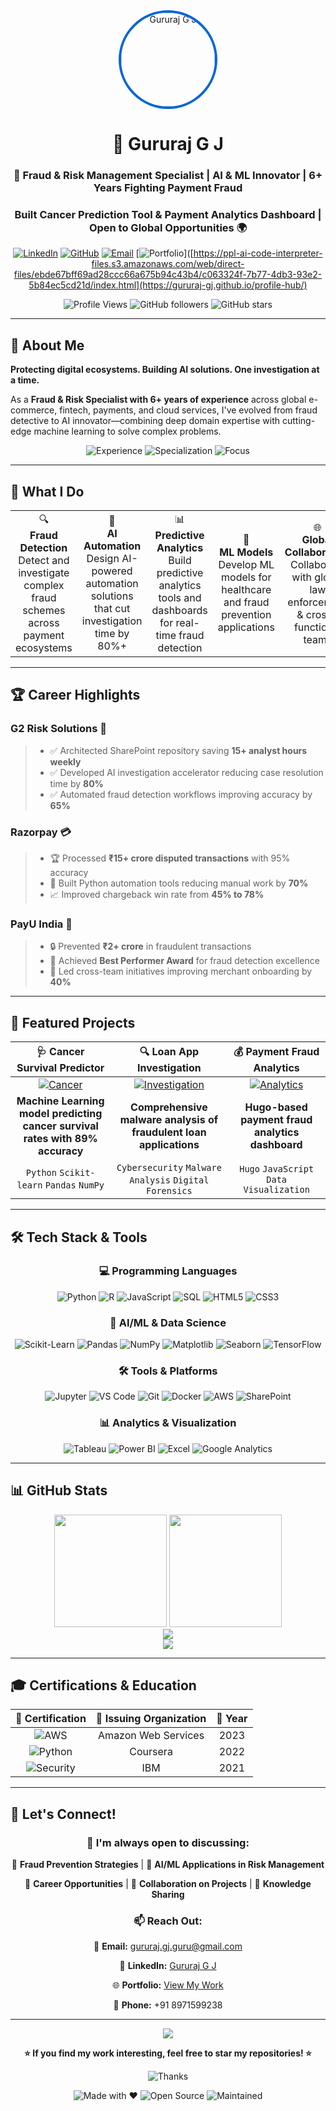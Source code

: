 <div align="center">
  <img src="https://avatars.githubusercontent.com/u/107859449?v=4" width="150" alt="Gururaj G J" style="border-radius: 50%; border: 4px solid #0366d6;"/>
  
# 👋 Gururaj G J

### 🚨 Fraud & Risk Management Specialist | AI & ML Innovator | 6+ Years Fighting Payment Fraud

### Built Cancer Prediction Tool & Payment Analytics Dashboard | Open to Global Opportunities 🌍

[![LinkedIn](https://img.shields.io/badge/LinkedIn-0077B5?style=for-the-badge&logo=linkedin&logoColor=white)](https://www.linkedin.com/in/gururaj-gj-52a062b4)
[![GitHub](https://img.shields.io/badge/GitHub-100000?style=for-the-badge&logo=github&logoColor=white)](https://github.com/Gururaj-GJ)
[![Email](https://img.shields.io/badge/Gmail-D14836?style=for-the-badge&logo=gmail&logoColor=white)](mailto:gururaj.gj.guru@gmail.com)
[![Portfolio](https://img.shields.io/badge/Portfolio-FF5722?style=for-the-badge&logo=todoist&logoColor=white)]([https://ppl-ai-code-interpreter-files.s3.amazonaws.com/web/direct-files/ebde67bff69ad28ccc66a675b94c43b4/c063324f-7b77-4db3-93e2-5b84ec5cd21d/index.html](https://gururaj-gj.github.io/profile-hub/)

![Profile Views](https://komarev.com/ghpvc/?username=Gururaj-GJ&style=flat-square&color=blueviolet)
![GitHub followers](https://img.shields.io/github/followers/Gururaj-GJ?style=flat-square&color=blue)
![GitHub stars](https://img.shields.io/github/stars/Gururaj-GJ?affiliations=OWNER%2CCOLLABORATOR&style=flat-square&color=yellow)

</div>

---

## 🎯 About Me

**Protecting digital ecosystems. Building AI solutions. One investigation at a time.**

As a **Fraud & Risk Specialist with 6+ years of experience** across global e-commerce, fintech, payments, and cloud services, I've evolved from fraud detective to AI innovator—combining deep domain expertise with cutting-edge machine learning to solve complex problems.

<div align="center">
  <img src="https://img.shields.io/badge/Experience-6%2B%20Years-brightgreen?style=for-the-badge" alt="Experience"/>
  <img src="https://img.shields.io/badge/Specialization-Fraud%20%26%20Risk-red?style=for-the-badge" alt="Specialization"/>
  <img src="https://img.shields.io/badge/Focus-AI%20%26%20ML-blue?style=for-the-badge" alt="Focus"/>
</div>

---

## 💼 What I Do

<table>
<tr>
<td align="center" width="20%">
🔍<br/>
<b>Fraud Detection</b><br/>
Detect and investigate complex fraud schemes across payment ecosystems
</td>
<td align="center" width="20%">
🤖<br/>
<b>AI Automation</b><br/>
Design AI-powered automation solutions that cut investigation time by 80%+
</td>
<td align="center" width="20%">
📊<br/>
<b>Predictive Analytics</b><br/>
Build predictive analytics tools and dashboards for real-time fraud detection
</td>
<td align="center" width="20%">
🧠<br/>
<b>ML Models</b><br/>
Develop ML models for healthcare and fraud prevention applications
</td>
<td align="center" width="20%">
🌐<br/>
<b>Global Collaboration</b><br/>
Collaborate with global law enforcement & cross-functional teams
</td>
</tr>
</table>

---

## 🏆 Career Highlights

### **G2 Risk Solutions** 🎯

> - ✅ Architected SharePoint repository saving **15+ analyst hours weekly**
> - ✅ Developed AI investigation accelerator reducing case resolution time by **80%**
> - ✅ Automated fraud detection workflows improving accuracy by **65%**

### **Razorpay** 💳

> - 🏆 Processed **₹15+ crore disputed transactions** with 95% accuracy
> - 🚀 Built Python automation tools reducing manual work by **70%**
> - 📈 Improved chargeback win rate from **45% to 78%**

### **PayU India** 🌟

> - 🔒 Prevented **₹2+ crore** in fraudulent transactions
> - 🏅 Achieved **Best Performer Award** for fraud detection excellence
> - 🤝 Led cross-team initiatives improving merchant onboarding by **40%**

---

## 🚀 Featured Projects

<div align="center">

| 🩺 **Cancer Survival Predictor** | 🔍 **Loan App Investigation** | 💰 **Payment Fraud Analytics** |
|:---:|:---:|:---:|
| [![Cancer](https://img.shields.io/badge/Healthcare-AI%20Model-green?style=for-the-badge)](https://github.com/Gururaj-GJ/Cancer-Survival-Prediction-Companion) | [![Investigation](https://img.shields.io/badge/Cybersecurity-Forensics-red?style=for-the-badge)](https://github.com/Gururaj-GJ/loan-app-malware-investigation) | [![Analytics](https://img.shields.io/badge/Fintech-Analytics-blue?style=for-the-badge)](https://github.com/Gururaj-GJ/payment-fraud-hugo) |
| **Machine Learning model predicting cancer survival rates with 89% accuracy** | **Comprehensive malware analysis of fraudulent loan applications** | **Hugo-based payment fraud analytics dashboard** |
| `Python` `Scikit-learn` `Pandas` `NumPy` | `Cybersecurity` `Malware Analysis` `Digital Forensics` | `Hugo` `JavaScript` `Data Visualization` |

</div>

---

## 🛠️ Tech Stack & Tools

<div align="center">

### 💻 Programming Languages
![Python](https://img.shields.io/badge/Python-3776AB?style=for-the-badge&logo=python&logoColor=white)
![R](https://img.shields.io/badge/R-276DC3?style=for-the-badge&logo=r&logoColor=white)
![JavaScript](https://img.shields.io/badge/JavaScript-F7DF1E?style=for-the-badge&logo=javascript&logoColor=black)
![SQL](https://img.shields.io/badge/SQL-4479A1?style=for-the-badge&logo=mysql&logoColor=white)
![HTML5](https://img.shields.io/badge/HTML5-E34F26?style=for-the-badge&logo=html5&logoColor=white)
![CSS3](https://img.shields.io/badge/CSS3-1572B6?style=for-the-badge&logo=css3&logoColor=white)

### 🤖 AI/ML & Data Science
![Scikit-Learn](https://img.shields.io/badge/Scikit--learn-F7931E?style=for-the-badge&logo=scikit-learn&logoColor=white)
![Pandas](https://img.shields.io/badge/Pandas-150458?style=for-the-badge&logo=pandas&logoColor=white)
![NumPy](https://img.shields.io/badge/NumPy-013243?style=for-the-badge&logo=numpy&logoColor=white)
![Matplotlib](https://img.shields.io/badge/Matplotlib-11557C?style=for-the-badge&logo=python&logoColor=white)
![Seaborn](https://img.shields.io/badge/Seaborn-3776AB?style=for-the-badge&logo=python&logoColor=white)
![TensorFlow](https://img.shields.io/badge/TensorFlow-FF6F00?style=for-the-badge&logo=tensorflow&logoColor=white)

### 🛠️ Tools & Platforms
![Jupyter](https://img.shields.io/badge/Jupyter-F37626?style=for-the-badge&logo=jupyter&logoColor=white)
![VS Code](https://img.shields.io/badge/VS%20Code-007ACC?style=for-the-badge&logo=visual-studio-code&logoColor=white)
![Git](https://img.shields.io/badge/Git-F05032?style=for-the-badge&logo=git&logoColor=white)
![Docker](https://img.shields.io/badge/Docker-2496ED?style=for-the-badge&logo=docker&logoColor=white)
![AWS](https://img.shields.io/badge/AWS-232F3E?style=for-the-badge&logo=amazon-aws&logoColor=white)
![SharePoint](https://img.shields.io/badge/SharePoint-0078D4?style=for-the-badge&logo=microsoft-sharepoint&logoColor=white)

### 📊 Analytics & Visualization
![Tableau](https://img.shields.io/badge/Tableau-E97627?style=for-the-badge&logo=tableau&logoColor=white)
![Power BI](https://img.shields.io/badge/Power%20BI-F2C811?style=for-the-badge&logo=power-bi&logoColor=black)
![Excel](https://img.shields.io/badge/Excel-217346?style=for-the-badge&logo=microsoft-excel&logoColor=white)
![Google Analytics](https://img.shields.io/badge/Google%20Analytics-E37400?style=for-the-badge&logo=google-analytics&logoColor=white)

</div>

---

## 📊 GitHub Stats

<div align="center">
  <img height="180em" src="https://github-readme-stats.vercel.app/api?username=Gururaj-GJ&show_icons=true&theme=tokyonight&hide_border=true&include_all_commits=true&count_private=true"/>
  <img height="180em" src="https://github-readme-stats.vercel.app/api/top-langs/?username=Gururaj-GJ&layout=compact&theme=tokyonight&hide_border=true"/>
</div>

<div align="center">
  <img src="https://github-readme-streak-stats.herokuapp.com/?user=Gururaj-GJ&theme=tokyonight&hide_border=true"/>
</div>

<div align="center">
  <img src="https://github-readme-activity-graph.vercel.app/graph?username=Gururaj-GJ&theme=tokyo-night&hide_border=true&area=true"/>
</div>

---

## 🎓 Certifications & Education

<div align="center">

| 🎯 **Certification** | 🏢 **Issuing Organization** | 📅 **Year** |
|:---:|:---:|:---:|
| ![AWS](https://img.shields.io/badge/AWS-Cloud%20Practitioner-orange?style=flat-square) | Amazon Web Services | 2023 |
| ![Python](https://img.shields.io/badge/Python-Data%20Science-blue?style=flat-square) | Coursera | 2022 |
| ![Security](https://img.shields.io/badge/Cybersecurity-Fundamentals-red?style=flat-square) | IBM | 2021 |

</div>

---

## 🤝 Let's Connect!

<div align="center">

### 💬 I'm always open to discussing:

🔹 **Fraud Prevention Strategies** | 🔹 **AI/ML Applications in Risk Management**

🔹 **Career Opportunities** | 🔹 **Collaboration on Projects** | 🔹 **Knowledge Sharing**

### 📫 Reach Out:

📧 **Email:** [gururaj.gj.guru@gmail.com](mailto:gururaj.gj.guru@gmail.com)

💼 **LinkedIn:** [Gururaj G J](https://www.linkedin.com/in/gururaj-gj-52a062b4)

🌐 **Portfolio:** [View My Work](https://ppl-ai-code-interpreter-files.s3.amazonaws.com/web/direct-files/ebde67bff69ad28ccc66a675b94c43b4/c063324f-7b77-4db3-93e2-5b84ec5cd21d/index.html)

📱 **Phone:** +91 8971599238

</div>

---

<div align="center">
  <img src="https://capsule-render.vercel.app/api?type=waving&color=gradient&height=100&section=footer"/>
  
  **⭐ If you find my work interesting, feel free to star my repositories! ⭐**
  
  ![Thanks](https://img.shields.io/badge/Thanks_for_visiting!-😊-brightgreen?style=for-the-badge)
  
  ![Made with ❤️](https://img.shields.io/badge/Made%20with-❤️-red?style=for-the-badge)
  ![Open Source](https://img.shields.io/badge/Open%20Source-Yes-green?style=for-the-badge)
  ![Maintained](https://img.shields.io/badge/Maintained-Yes-blue?style=for-the-badge)
</div>
